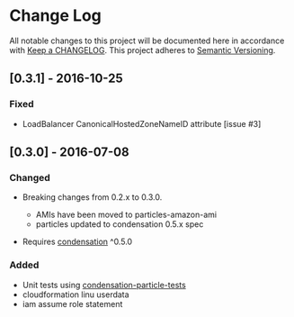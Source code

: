 # Change Log
All notable changes to this project will be documented here in
accordance with [Keep a CHANGELOG][keep-changelog-url].
This project adheres to [Semantic Versioning][semver-url].

## [0.3.1] - 2016-10-25

### Fixed
- LoadBalancer CanonicalHostedZoneNameID attribute [issue #3]

## [0.3.0] - 2016-07-08

### Changed
- Breaking changes from 0.2.x to 0.3.0.
  - AMIs have been moved to particles-amazon-ami
  - particles updated to condensation 0.5.x spec

- Requires [condensation][condensation-url] ^0.5.0

### Added
- Unit tests using [condensation-particle-tests][cpt-url]
- cloudformation linu userdata
- iam assume role statement


[cpt-url]: https://github.com/SungardAS/condensation-particle-tests
[semver-url]: http://semver.org
[keep-changelog-url]: http://keepachangelog.com/
[condensation-url]: https://github.com/SungardAS/condensation
